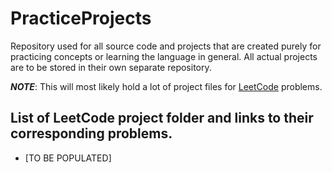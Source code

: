 # PracticeProjects

Repository used for all source code and projects that are created purely for practicing concepts or learning the language in general. All actual projects are to be stored in their own separate repository.

***NOTE***: This will most likely hold a lot of project files for [LeetCode](https://leetcode.com/) problems.

## List of LeetCode project folder and links to their corresponding problems.

 - [TO BE POPULATED]